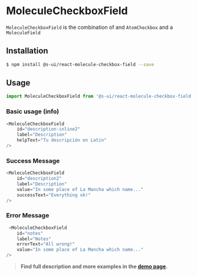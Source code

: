 # MoleculeCheckboxField

`MoleculeCheckboxField` is the combination of and `AtomCheckbox` and a `MoleculeField`

## Installation

```sh
$ npm install @s-ui/react-molecule-checkbox-field --save
```

## Usage

```js
import MoleculeCheckboxField from '@s-ui/react-molecule-checkbox-field'
```

### Basic usage (info)

```js
<MoleculeCheckboxField
    id="description-inline2"
    label="Description"
    helpText="Tu descripción en Latin"
/>
```

### Success Message

```js
<MoleculeCheckboxField
    id="description2"
    label="Description"
    value="In some place of La Mancha which name..."
    successText="Everything ok!"
/>
```

### Error Message

```js
 <MoleculeCheckboxField
    id="notes"
    label="Notes"
    errorText="All wrong!"
    value="In some place of La Mancha which name..."
/>
```

> **Find full description and more examples in the [demo page](/workbench/molecule/checkboxField).**